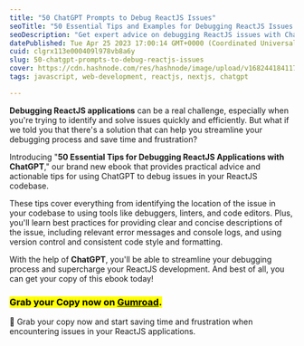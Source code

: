 ```yaml
---
title: "50 ChatGPT Prompts to Debug ReactJS Issues"
seoTitle: "50 Essential Tips and Examples for Debugging ReactJS Issues with ChatG"
seoDescription: "Get expert advice on debugging ReactJS issues with ChatGPT! Our comprehensive guide features 50 essential tips and examples to help you troubleshoot common"
datePublished: Tue Apr 25 2023 17:00:14 GMT+0000 (Coordinated Universal Time)
cuid: clgrx113e000409l978vb8a6y
slug: 50-chatgpt-prompts-to-debug-reactjs-issues
cover: https://cdn.hashnode.com/res/hashnode/image/upload/v1682441841175/95f1f5e7-dad0-460d-b9b6-89c6eeec06f7.jpeg
tags: javascript, web-development, reactjs, nextjs, chatgpt

---
```


**Debugging ReactJS applications** can be a real challenge, especially when you're trying to identify and solve issues quickly and efficiently. But what if we told you that there's a solution that can help you streamline your debugging process and save time and frustration?

Introducing "**50 Essential Tips for Debugging ReactJS Applications with ChatGPT**," our brand new ebook that provides practical advice and actionable tips for using ChatGPT to debug issues in your ReactJS codebase.

These tips cover everything from identifying the location of the issue in your codebase to using tools like debuggers, linters, and code editors. Plus, you'll learn best practices for providing clear and concise descriptions of the issue, including relevant error messages and console logs, and using version control and consistent code style and formatting.

With the help of **ChatGPT**, you'll be able to streamline your debugging process and supercharge your ReactJS development. And best of all, you can get your copy of this ebook today!

### <mark>Grab your Copy now on </mark> [<mark>Gumroad</mark>](https://nilanth.gumroad.com/l/ztehh)<mark>.</mark>

🚨 Grab your copy now and start saving time and frustration when encountering issues in your ReactJS applications.